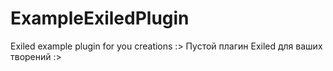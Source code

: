 # ExampleExiledPlugin
Exiled example plugin for you creations :>
Пустой плагин Exiled для ваших творений :>
